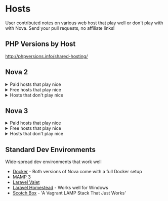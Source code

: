 # Hosts

User contributed notes on various web host that play well or don't play with with Nova. Send your pull requests, no affiliate links!

## PHP Versions by Host
<http://phpversions.info/shared-hosting/>

## Nova 2

<details><summary>Paid hosts that play nice</summary><p>
  
These guys work well with Nova 2 right out of the box.
  
- [A Small Orange](https://asmallorange.com/)
- [ArcusTech](https://www.arcustech.com/)
- [AWS](https://aws.amazon.com/)
- [Azure](https://azure.microsoft.com/)
- [Digital Ocean](https://www.digitalocean.com/) ([One-Click LAMP Stack](https://www.digitalocean.com/features/one-click-apps/))
- [DreamHost](https://www.dreamhost.com/) - [server tweaks needed](https://github.com/anodyne/hosts/wiki/Dreamhost-tweaks)
- [Google Cloud Platform](https://cloud.google.com/)
- [HostGator](http://www.hostgator.com/)
- [Laravel Forge](https://forge.laravel.com/) + [Linode](https://www.linode.com/)
- [Laravel Forge](https://forge.laravel.com/) + [Digital Ocean](https://www.digitalocean.com)
- [Media Temple (dv)](https://mediatemple.net/)
- [Media Temple (grid)](https://mediatemple.net/)
- [Ploi](https://ploi.io) + [Linode](https://www.linode.com/)
- [Ploi](https://ploi.io) + [Digital Ocean](https://www.digitalocean.com)
- [Site5](https://www.site5.com/)

</p></details>

<details><summary>Free hosts that play nice</summary></details>

<details><summary>Hosts that don't play nice</summary><p>

You should probably avoid these. It doesn't mean it's not possible, but will likely require support tickets to enable PHP modules like `mcrypt`, `mbstring`, and so on.
  
- [Go Daddy](https://godaddy.com) - doesn't meet server requirements
- [NameCheap](https://namecheap.com)
- [Rackspace Cloud](https://www.rackspace.com/cloud/) - issues with out-of-sync file timestamps and permissions
- [1and1.com](https://1and1.com)
  
</p></details>

## Nova 3

<details><summary>Paid hosts that play nice</summary><p>
  
These guys work well with Nova 3 right out of the box.
  
- [A Small Orange](https://asmallorange.com/)
- [ArcusTech](https://www.arcustech.com/)
- [AWS](https://aws.amazon.com/)
- [Azure](https://azure.microsoft.com/)
- [Digital Ocean](https://www.digitalocean.com/) ([One-Click LAMP Stack](https://www.digitalocean.com/features/one-click-apps/))
- [DreamHost](https://www.dreamhost.com/) - [server tweaks needed](https://github.com/anodyne/hosts/wiki/Dreamhost-tweaks)
- [Google Cloud Platform](https://cloud.google.com/)
- [HostGator](http://www.hostgator.com/)
- [Laravel Forge](https://forge.laravel.com/) + [Linode](https://www.linode.com/)
- [Laravel Forge](https://forge.laravel.com/) + [Digital Ocean](https://www.digitalocean.com)
- [Media Temple (dv)](https://mediatemple.net/)
- [Media Temple (grid)](https://mediatemple.net/)
- [Ploi](https://ploi.io) + [Linode](https://www.linode.com/)
- [Ploi](https://ploi.io) + [Digital Ocean](https://www.digitalocean.com)
- [Site5](https://www.site5.com/)

</p></details>

<details><summary>Free hosts that play nice</summary></details>

<details><summary>Hosts that don't play nice</summary><p>

You should probably avoid these. It doesn't mean it's not possible, but will likely require support tickets to enable PHP modules like `mcrypt`, `mbstring`, and so on.
  
- [Go Daddy](https://godaddy.com) - doesn't meet server requirements
- [NameCheap](https://namecheap.com)
- [Rackspace Cloud](https://www.rackspace.com/cloud/) - issues with out-of-sync file timestamps and permissions
- [1and1.com](https://1and1.com)
  
</p></details>

## Standard Dev Environments

Wide-spread dev environments that work well

- [Docker](https://www.docker.com/) - Both versions of Nova come with a full Docker setup
- [MAMP 3](https://www.mamp.info/en/)
- [Laravel Valet](https://laravel.com/docs/master/valet)
- [Laravel Homestead](https://laravel.com/docs/homestead) - Works well for Windows
- [Scotch Box](https://github.com/scotch-io/scotch-box) - 'A Vagrant LAMP Stack That Just Works'
